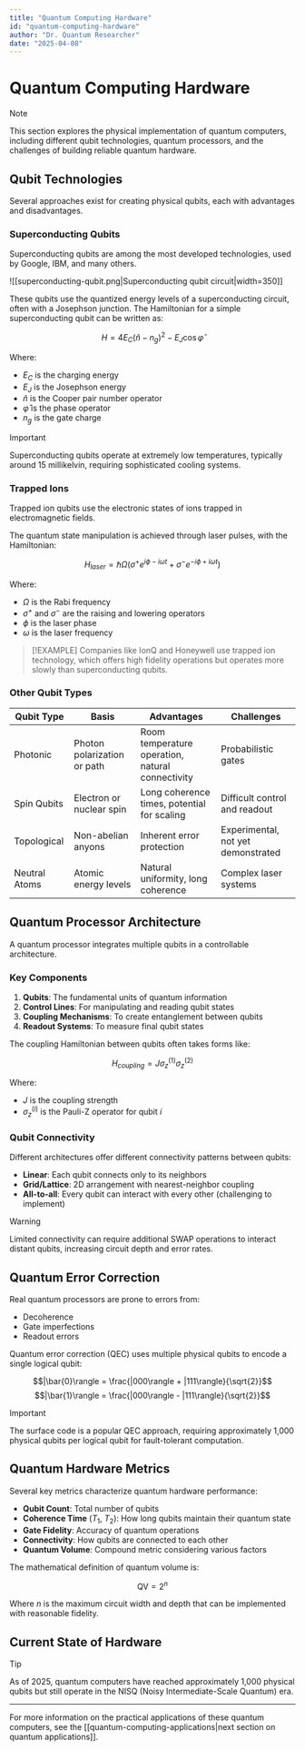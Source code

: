 ```yaml
---
title: "Quantum Computing Hardware"
id: "quantum-computing-hardware"
author: "Dr. Quantum Researcher"
date: "2025-04-08"
---
```


# Quantum Computing Hardware

> [!NOTE]
> This section explores the physical implementation of quantum computers, including different qubit technologies, quantum processors, and the challenges of building reliable quantum hardware.

## Qubit Technologies

Several approaches exist for creating physical qubits, each with advantages and disadvantages.

### Superconducting Qubits

Superconducting qubits are among the most developed technologies, used by Google, IBM, and many others.

![[superconducting-qubit.png|Superconducting qubit circuit|width=350]]

These qubits use the quantized energy levels of a superconducting circuit, often with a Josephson junction. The Hamiltonian for a simple superconducting qubit can be written as:

$$H = 4E_C(\hat{n} - n_g)^2 - E_J\cos\hat{\varphi}$$

Where:
- $E_C$ is the charging energy
- $E_J$ is the Josephson energy
- $\hat{n}$ is the Cooper pair number operator
- $\hat{\varphi}$ is the phase operator
- $n_g$ is the gate charge

> [!IMPORTANT]
> Superconducting qubits operate at extremely low temperatures, typically around 15 millikelvin, requiring sophisticated cooling systems.

### Trapped Ions

Trapped ion qubits use the electronic states of ions trapped in electromagnetic fields. 

The quantum state manipulation is achieved through laser pulses, with the Hamiltonian:

$$H_{laser} = \hbar\Omega(\sigma^+ e^{i\phi - i\omega t} + \sigma^- e^{-i\phi + i\omega t})$$

Where:
- $\Omega$ is the Rabi frequency
- $\sigma^+$ and $\sigma^-$ are the raising and lowering operators
- $\phi$ is the laser phase
- $\omega$ is the laser frequency

> [!EXAMPLE]
> Companies like IonQ and Honeywell use trapped ion technology, which offers high fidelity operations but operates more slowly than superconducting qubits.

### Other Qubit Types

| Qubit Type | Basis | Advantages | Challenges |
|------------|-------|------------|------------|
| Photonic | Photon polarization or path | Room temperature operation, natural connectivity | Probabilistic gates |
| Spin Qubits | Electron or nuclear spin | Long coherence times, potential for scaling | Difficult control and readout |
| Topological | Non-abelian anyons | Inherent error protection | Experimental, not yet demonstrated |
| Neutral Atoms | Atomic energy levels | Natural uniformity, long coherence | Complex laser systems |

## Quantum Processor Architecture

A quantum processor integrates multiple qubits in a controllable architecture.

### Key Components

1. **Qubits**: The fundamental units of quantum information
2. **Control Lines**: For manipulating and reading qubit states
3. **Coupling Mechanisms**: To create entanglement between qubits
4. **Readout Systems**: To measure final qubit states

The coupling Hamiltonian between qubits often takes forms like:

$$H_{coupling} = J\sigma_z^{(1)}\sigma_z^{(2)}$$

Where:
- $J$ is the coupling strength
- $\sigma_z^{(i)}$ is the Pauli-Z operator for qubit $i$

### Qubit Connectivity

Different architectures offer different connectivity patterns between qubits:

- **Linear**: Each qubit connects only to its neighbors
- **Grid/Lattice**: 2D arrangement with nearest-neighbor coupling
- **All-to-all**: Every qubit can interact with every other (challenging to implement)

> [!WARNING]
> Limited connectivity can require additional SWAP operations to interact distant qubits, increasing circuit depth and error rates.

## Quantum Error Correction

Real quantum processors are prone to errors from:
- Decoherence
- Gate imperfections
- Readout errors

Quantum error correction (QEC) uses multiple physical qubits to encode a single logical qubit:

$$|\bar{0}\rangle = \frac{|000\rangle + |111\rangle}{\sqrt{2}}$$
$$|\bar{1}\rangle = \frac{|000\rangle - |111\rangle}{\sqrt{2}}$$

> [!IMPORTANT]
> The surface code is a popular QEC approach, requiring approximately 1,000 physical qubits per logical qubit for fault-tolerant computation.

## Quantum Hardware Metrics

Several key metrics characterize quantum hardware performance:

- **Qubit Count**: Total number of qubits
- **Coherence Time** ($T_1$, $T_2$): How long qubits maintain their quantum state
- **Gate Fidelity**: Accuracy of quantum operations
- **Connectivity**: How qubits are connected to each other
- **Quantum Volume**: Compound metric considering various factors

The mathematical definition of quantum volume is:

$$\text{QV} = 2^n$$

Where $n$ is the maximum circuit width and depth that can be implemented with reasonable fidelity.

## Current State of Hardware

> [!TIP]
> As of 2025, quantum computers have reached approximately 1,000 physical qubits but still operate in the NISQ (Noisy Intermediate-Scale Quantum) era.

<div data-component="QuantumProcessorSimulation"></div>

***

For more information on the practical applications of these quantum computers, see the [[quantum-computing-applications|next section on quantum applications]].
